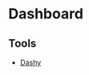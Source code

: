# Dashboard

## Tools

- [Dashy](https://github.com/lissy93/dashy)

<!--
https://github.com/ajnart/homarr
-->
